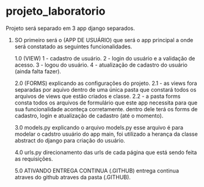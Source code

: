 # projeto_laboratorio

Projeto será separado em 3 app django separados.

1. SO primeiro será o (APP DE USUÁRIO) que será o app principal a onde será constatado as seguintes funcionalidades.

    1.0 (VIEW)
        1 - cadastro de usuário.
        2 - login do usuário e a validação de acesso.
        3 - logou do usuário.
        4 - atualização de cadastro do usuário (ainda falta fazer).
    
    2.0 (FORMS)
        explicando as configurações do projeto.
        2.1 - as views fora separadas por aquivo dentro de uma única pasta que constará
        todos os arquivos de views que estão criados e classe.
        2.2 - a pasta forms consta todos os  arquivos de formulário que este app necessita
        para que sua funcionalidade aconteça corretamente. dentro dele terá os forms de cadastro,
        login e atualização de cadastro (até o momento).

    3.0 models.py
        explicando o arquivo models.py
        esse arquivo é para modelar o cadstro usuário do app main, foi utilizado a herança
        da classe abstract do django para criação do usuário. 

    4.0 urls.py
        direcionamento das urls de cada página que está sendo feita as requisições.

    5.0 ATIVANDO ENTREGA CONTINUA (.GITHUB)
        entrega continua atraves do github atraves da pasta (.GITHUB).
        


